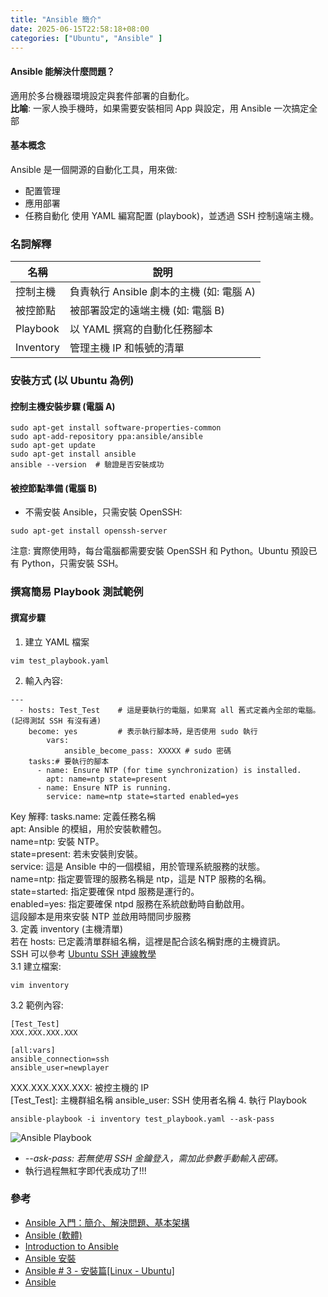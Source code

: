 ```yaml
---
title: "Ansible 簡介"
date: 2025-06-15T22:58:18+08:00
categories: ["Ubuntu", "Ansible" ]
---
```

#### Ansible 能解決什麼問題？
適用於多台機器環境設定與套件部署的自動化。  
**比喻**: 一家人換手機時，如果需要安裝相同 App 與設定，用 Ansible 一次搞定全部
#### 基本概念
Ansible 是一個開源的自動化工具，用來做:  
- 配置管理
- 應用部署
- 任務自動化
使用 YAML 編寫配置 (playbook)，並透過 SSH 控制遠端主機。
### 名詞解釋
| 名稱         | 說明                                        |
|-------------|---------------------------------------------|
| 控制主機     | 負責執行 Ansible 劇本的主機 (如: 電腦 A)      |
| 被控節點     | 被部署設定的遠端主機 (如: 電腦 B)              |
| Playbook     | 以 YAML 撰寫的自動化任務腳本                 |
| Inventory    | 管理主機 IP 和帳號的清單                     |
### 安裝方式 (以 Ubuntu 為例)
#### 控制主機安裝步驟 (電腦 A)
```shell
sudo apt-get install software-properties-common
sudo apt-add-repository ppa:ansible/ansible
sudo apt-get update
sudo apt-get install ansible
ansible --version  # 驗證是否安裝成功
```
#### 被控節點準備 (電腦 B)
- 不需安裝 Ansible，只需安裝 OpenSSH: 
```shell
sudo apt-get install openssh-server
```
注意: 實際使用時，每台電腦都需要安裝 OpenSSH 和 Python。Ubuntu 預設已有 Python，只需安裝 SSH。
### 撰寫簡易 Playbook 測試範例
#### 撰寫步驟
1. 建立 YAML 檔案
```shell
vim test_playbook.yaml
```
2. 輸入內容:
```shell
---
  - hosts: Test_Test 	# 這是要執行的電腦，如果寫 all 舊式定義內全部的電腦。(記得測試 SSH 有沒有通)
    become: yes 		# 表示執行腳本時，是否使用 sudo 執行
		vars:
		    ansible_become_pass: XXXXX # sudo 密碼
    tasks:# 要執行的腳本
      - name: Ensure NTP (for time synchronization) is installed.
        apt: name=ntp state=present
      - name: Ensure NTP is running.
        service: name=ntp state=started enabled=yes
```
Key 解釋:
tasks.name: 定義任務名稱  
apt: Ansible 的模組，用於安裝軟體包。  
name=ntp: 安裝 NTP。  
state=present: 若未安裝則安裝。  
service: 這是 Ansible 中的一個模組，用於管理系統服務的狀態。  
name=ntp: 指定要管理的服務名稱是 ntp，這是 NTP 服務的名稱。  
state=started: 指定要確保 ntpd 服務是運行的。  
enabled=yes: 指定要確保 ntpd 服務在系統啟動時自動啟用。  
這段腳本是用來安裝 NTP 並啟用時間同步服務  
3. 定義 inventory (主機清單)  
若在 hosts: 已定義清單群組名稱，這裡是配合該名稱對應的主機資訊。  
SSH 可以參考 [Ubuntu SSH 連線教學](https://chechih.github.io/posts/20250508/)  
3.1 建立檔案:
```shell
vim inventory
```
3.2 範例內容:  
```Text
[Test_Test]
XXX.XXX.XXX.XXX

[all:vars]
ansible_connection=ssh
ansible_user=newplayer
```
XXX.XXX.XXX.XXX: 被控主機的 IP  
[Test_Test]: 主機群組名稱
ansible_user:  SSH 使用者名稱
4. 執行 Playbook
```shell
ansible-playbook -i inventory test_playbook.yaml --ask-pass
```
![Ansible Playbook](/images/20250615/1.jpg "ansible_playbook")  
- *--ask-pass: 若無使用 SSH 金鑰登入，需加此參數手動輸入密碼。*
- 執行過程無紅字即代表成功了!!!

### 參考
- [Ansible 入門：簡介、解決問題、基本架構](https://5xruby.com/zh/articles/ansible-introduction)  
- [Ansible (軟體)](https://zh.wikipedia.org/zh-tw/Ansible_(%E8%BB%9F%E9%AB%94))  
- [Introduction to Ansible](https://docs.ansible.com/ansible/latest/getting_started/introduction.html)  
- [Ansible 安裝](https://tso-liang-wu.gitbook.io/learn-ansible-and-jenkins-in-30-days/ansible/ansible/ansible-installation)  
- [Ansible # 3 - 安裝篇[Linux - Ubuntu]](https://www.gss.com.tw/blog/ansible-3)  
- [Ansible](https://github.com/ansible)  